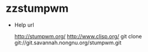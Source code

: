 zzstumpwm
=========

* Help url

    <http://stumpwm.org/>
    <http://www.clisp.org/>
    git clone git://git.savannah.nongnu.org/stumpwm.git
